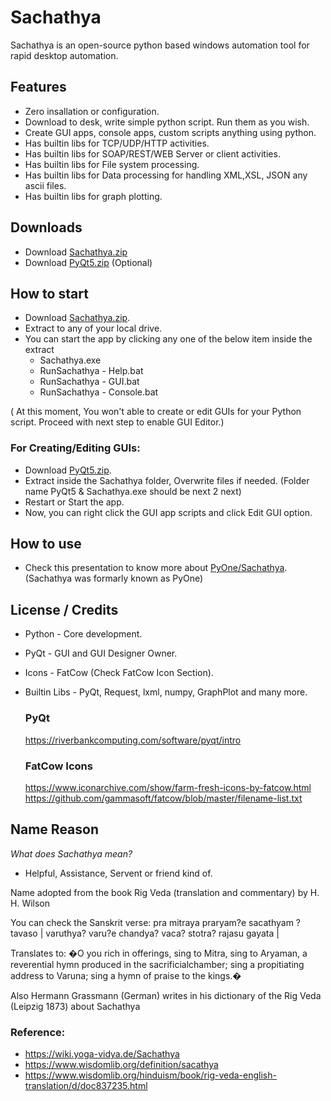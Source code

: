 # Sachathya

Sachathya is an open-source python based windows automation tool for rapid desktop automation.

## Features

* Zero insallation or configuration.
* Download to desk, write simple python script. Run them as you wish.
* Create GUI apps, console apps, custom scripts anything using python.
* Has builtin libs for TCP/UDP/HTTP activities.
* Has builtin libs for SOAP/REST/WEB Server or client activities.
* Has builtin libs for File system processing.
* Has builtin libs for Data processing for handling XML,XSL, JSON any ascii files.
* Has builtin libs for graph plotting.

## Downloads

* Download [Sachathya.zip](distribute/Sachathya.zip)
* Download [PyQt5.zip](distribute/PyQt5.zip) (Optional)

## How to start

* Download [Sachathya.zip](distribute/Sachathya.zip).
* Extract to any of your local drive.
* You can start the app by clicking any one of the below item inside the extract
    * Sachathya.exe
    * RunSachathya - Help.bat
    * RunSachathya - GUI.bat
    * RunSachathya - Console.bat

( At this moment, You won't able to create or edit GUIs for your Python script. Proceed with next step to enable GUI Editor.)

### For Creating/Editing GUIs:
* Download [PyQt5.zip](distribute/PyQt5.zip).
* Extract inside the Sachathya folder, Overwrite files if needed. (Folder name PyQt5 & Sachathya.exe should be next 2 next)
* Restart or Start the app.
* Now, you can right click the GUI app scripts and click Edit GUI option.

## How to use

* Check this presentation to know more about [PyOne/Sachathya](docs/PyOne%20Presentation.pdf).
(Sachathya was formarly known as PyOne)

## License / Credits

* Python - Core development.
* PyQt - GUI and GUI Designer Owner.
* Icons - FatCow (Check FatCow Icon Section).
* Builtin Libs - PyQt, Request, lxml, numpy, GraphPlot and many more.

    ### PyQt
    https://riverbankcomputing.com/software/pyqt/intro

    ### FatCow Icons
    https://www.iconarchive.com/show/farm-fresh-icons-by-fatcow.html
    https://github.com/gammasoft/fatcow/blob/master/filename-list.txt

## Name Reason

*What does Sachathya mean?*

- Helpful, Assistance, Servent or friend kind of.

Name adopted from the book Rig Veda (translation and commentary) by H. H. Wilson

You can check the Sanskrit verse:
pra mitraya praryam?e sacathyam ?tavaso | varuthya? varu?e chandya? vaca? stotra? rajasu gayata |

Translates to:
�O you rich in offerings, sing to Mitra, sing to Aryaman, a reverential hymn produced in the sacrificialchamber;
sing a propitiating address to Varuna; sing a hymn of praise to the kings.�

Also Hermann Grassmann (German) writes in his dictionary of the Rig Veda (Leipzig 1873) about Sachathya


### Reference:
- https://wiki.yoga-vidya.de/Sachathya
- https://www.wisdomlib.org/definition/sacathya
- https://www.wisdomlib.org/hinduism/book/rig-veda-english-translation/d/doc837235.html

